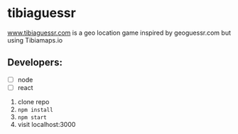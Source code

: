 # tibiaguessr
www.tibiaguessr.com is a geo location game inspired by geoguessr.com but using Tibiamaps.io

## Developers:

- [ ] node
- [ ] react

1. clone repo
2. `npm install`
3. `npm start`
4. visit localhost:3000
